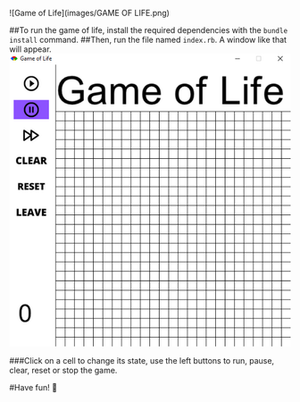 ![Game of Life](images/GAME OF LIFE.png)

##To run the game of life, install the required dependencies with the `bundle install` command.
##Then, run the file named `index.rb`. A window like that will appear.
![Window Game Of Life](images/img.png)

###Click on a cell to change its state, use the left buttons to run, pause, clear, reset or stop the game.

#Have fun! 👋